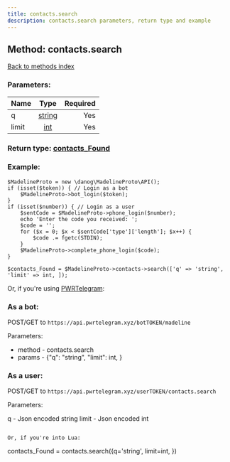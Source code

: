 ```yaml
---
title: contacts.search
description: contacts.search parameters, return type and example
---
```

## Method: contacts.search  
[Back to methods index](index.md)


### Parameters:

| Name     |    Type       | Required |
|----------|:-------------:|---------:|
|q|[string](../types/string.md) | Yes|
|limit|[int](../types/int.md) | Yes|


### Return type: [contacts\_Found](../types/contacts_Found.md)

### Example:


```
$MadelineProto = new \danog\MadelineProto\API();
if (isset($token)) { // Login as a bot
    $MadelineProto->bot_login($token);
}
if (isset($number)) { // Login as a user
    $sentCode = $MadelineProto->phone_login($number);
    echo 'Enter the code you received: ';
    $code = '';
    for ($x = 0; $x < $sentCode['type']['length']; $x++) {
        $code .= fgetc(STDIN);
    }
    $MadelineProto->complete_phone_login($code);
}

$contacts_Found = $MadelineProto->contacts->search(['q' => 'string', 'limit' => int, ]);
```

Or, if you're using [PWRTelegram](https://pwrtelegram.xyz):

### As a bot:

POST/GET to `https://api.pwrtelegram.xyz/botTOKEN/madeline`

Parameters:

* method - contacts.search
* params - {"q": "string", "limit": int, }



### As a user:

POST/GET to `https://api.pwrtelegram.xyz/userTOKEN/contacts.search`

Parameters:

q - Json encoded string
limit - Json encoded int


```

Or, if you're into Lua:

```
contacts_Found = contacts.search({q='string', limit=int, })
```

